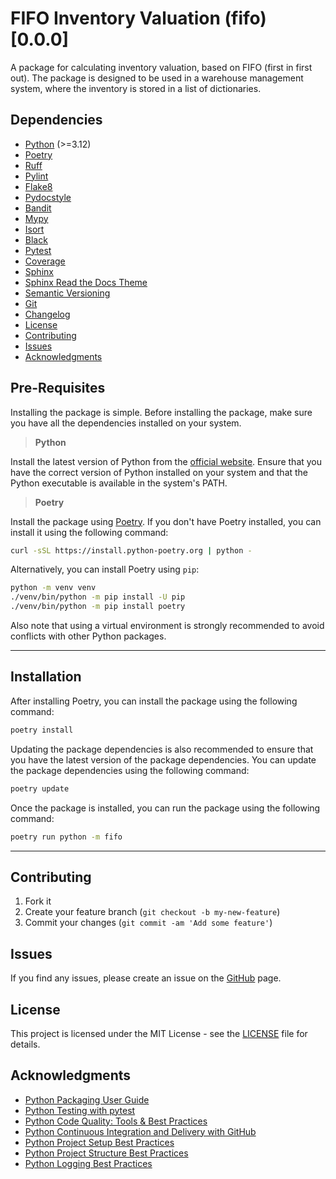 # FIFO Inventory Valuation (fifo) [0.0.0]

A package for calculating inventory valuation, based on FIFO (first
in first out). The package is designed to be used in a warehouse
management system, where the inventory is stored in a list of
dictionaries.

## Dependencies

- [Python](https://www.python.org/) (>=3.12)
- [Poetry](https://python-poetry.org/)
- [Ruff](https://pypi.org/project/ruff/)
- [Pylint](https://pylint.pycqa.org/en/latest/)
- [Flake8](https://flake8.pycqa.org/en/latest/)
- [Pydocstyle](https://www.pydocstyle.org/en/stable/)
- [Bandit](https://bandit.readthedocs.io/en/latest/)
- [Mypy](https://mypy.readthedocs.io/en/stable/)
- [Isort](https://pycqa.github.io/isort/)
- [Black](https://black.readthedocs.io/en/stable/)
- [Pytest](https://docs.pytest.org/en/latest/)
- [Coverage](https://coverage.readthedocs.io/en/coverage-5.5/)
- [Sphinx](https://www.sphinx-doc.org/en/master/)
- [Sphinx Read the Docs Theme](https://sphinx-rtd-theme.readthedocs.io/en/stable/)
- [Semantic Versioning](https://semver.org/)
- [Git](https://git-scm.com/)
- [Changelog](https://keepachangelog.com/en/1.0.0/)
- [License](https://choosealicense.com/)
- [Contributing](https://www.contributor-covenant.org/)
- [Issues](https://guides.github.com/features/issues/)
- [Acknowledgments](https://en.wikipedia.org/wiki/Acknowledgment)

## Pre-Requisites

Installing the package is simple. Before installing the package,
make sure you have all the dependencies installed on your system.

> **Python**

Install the latest version of Python from the
[official website](https://www.python.org/). Ensure that you
have the correct version of Python installed on your system
and that the Python executable is available in the system's PATH.

> **Poetry**

Install the package using [Poetry](https://python-poetry.org/). If
you don't have Poetry installed, you can install it using the
following command:

```bash
curl -sSL https://install.python-poetry.org | python -
```

Alternatively, you can install Poetry using `pip`:

```bash
python -m venv venv
./venv/bin/python -m pip install -U pip
./venv/bin/python -m pip install poetry
```

Also note that using a virtual environment is strongly recommended
to avoid conflicts with other Python packages.

---

## Installation

After installing Poetry, you can install the package using the
following command:

```bash
poetry install
```

Updating the package dependencies is also recommended to ensure
that you have the latest version of the package dependencies. You
can update the package dependencies using the following command:

```bash
poetry update
```

Once the package is installed, you can run the package using the
following command:

```bash
poetry run python -m fifo
```

---

## Contributing

1. Fork it
2. Create your feature branch (`git checkout -b my-new-feature`)
3. Commit your changes (`git commit -am 'Add some feature'`)

## Issues

If you find any issues, please create an issue on the
[GitHub](https://github.com/sandmanscanga/FIFO-Inventory-Valuation/issues)
page.

## License

This project is licensed under the MIT License - see the
[LICENSE](LICENSE.md) file for details.

## Acknowledgments

- [Python Packaging User Guide](https://packaging.python.org/)
- [Python Testing with pytest](https://docs.pytest.org/en/latest/)
- [Python Code Quality: Tools & Best Practices](https://realpython.com/python-code-quality/)
- [Python Continuous Integration and Delivery with GitHub](https://realpython.com/python-continuous-integration/)
- [Python Project Setup Best Practices](https://sourcery.ai/blog/python-best-practices/)
- [Python Project Structure Best Practices](https://sourcery.ai/blog/python-best-practices/)
- [Python Logging Best Practices](https://sourcery.ai/blog/python-best-practices/)
